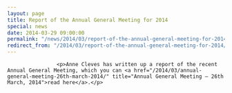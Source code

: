 ```yaml
---
layout: page
title: Report of the Annual General Meeting for 2014
special: news
date: 2014-03-29 09:00:00
permalink: "/news/2014/03/report-of-the-annual-general-meeting-for-2014/"
redirect_from: "/2014/03/report-of-the-annual-general-meeting-for-2014/"
---
```

<section>

                    
                    <p>Anne Cleves has written up a report of the recent Annual General Meeting, which you can <a href="/2014/03/annual-general-meeting-26th-march-2014/" title="Annual General Meeting – 26th March, 2014">read here</a>.</p>

                
</section>
